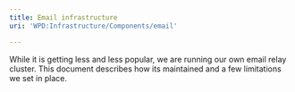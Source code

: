 ```yaml
---
title: Email infrastructure
uri: 'WPD:Infrastructure/Components/email'

---
```

While it is getting less and less popular, we are running our own email relay cluster. This document describes how its maintained and a few limitations we set in place.
